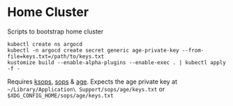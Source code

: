 # Home Cluster

Scripts to bootstrap home cluster

```
kubectl create ns argocd
kubectl -n argocd create secret generic age-private-key --from-file=keys.txt=/path/to/keys.txt
kustomize build --enable-alpha-plugins --enable-exec . | kubectl apply -f -
```

Requires [ksops](https://github.com/viaduct-ai/kustomize-sops), [sops](https://github.com/mozilla/sops) & [age](https://age-encryption.org/).
Expects the age private key at `~/Library/Application\ Support/sops/age/keys.txt` or `$XDG_CONFIG_HOME/sops/age/keys.txt`
